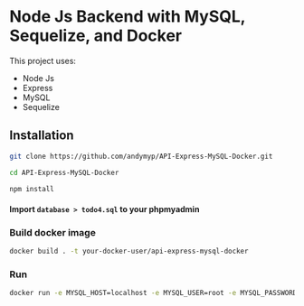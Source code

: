 # Node Js Backend with MySQL, Sequelize, and Docker

This project uses:

- Node Js
- Express
- MySQL
- Sequelize

## Installation

```bash
git clone https://github.com/andymyp/API-Express-MySQL-Docker.git
```

```bash
cd API-Express-MySQL-Docker
```

```bash
npm install
```

#### Import `database > todo4.sql` to your phpmyadmin

### Build docker image

```bash
docker build . -t your-docker-user/api-express-mysql-docker
```

### Run

```bash
docker run -e MYSQL_HOST=localhost -e MYSQL_USER=root -e MYSQL_PASSWORD= -e MYSQL_DBNAME=todo4 -p 3030:3030 your-docker-user/api-express-mysql-docker
```

